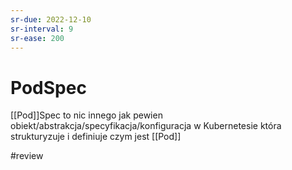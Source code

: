```yaml
---
sr-due: 2022-12-10
sr-interval: 9
sr-ease: 200
---
```


# PodSpec
[[Pod]]Spec to nic innego jak pewien obiekt/abstrakcja/specyfikacja/konfiguracja w Kubernetesie która strukturyzuje i definiuje czym jest [[Pod]]

#review 